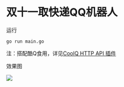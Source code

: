 # 双十一取快递QQ机器人
运行

``go run main.go``

注：搭配酷Q食用，详见[CoolQ HTTP API 插件](https://github.com/richardchien/coolq-http-api)

效果图

![](http://image.off-the-market.hustonline.net/1582041124069.png)